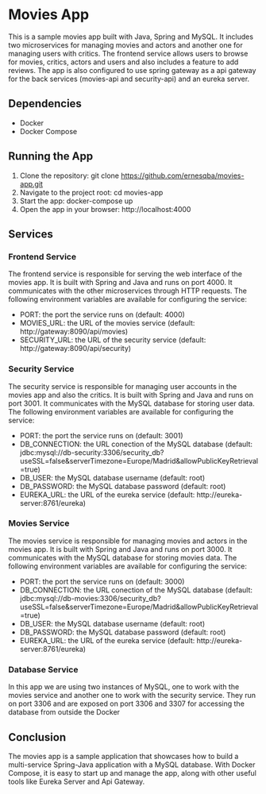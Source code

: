 # Movies App
This is a sample movies app built with Java, Spring and MySQL. It includes two microservices for managing movies and actors and another one for managing users with critics. The frontend service allows users to browse for movies, critics, actors and users and also includes a feature to add reviews. The app is also configured to use spring gateway as a api gateway for the back services (movies-api and security-api) and an eureka server.

## Dependencies
- Docker
- Docker Compose

## Running the App
1. Clone the repository: git clone https://github.com/ernesqba/movies-app.git
2. Navigate to the project root: cd movies-app
3. Start the app: docker-compose up
4. Open the app in your browser: http://localhost:4000


## Services
### Frontend Service
The frontend service is responsible for serving the web interface of the movies app. It is built with Spring and Java and runs on port 4000. It communicates with the other microservices through HTTP requests. The following environment variables are available for configuring the service:

* PORT: the port the service runs on (default: 4000)
* MOVIES_URL: the URL of the movies service (default: http://gateway:8090/api/movies)
* SECURITY_URL: the URL of the security service (default: http://gateway:8090/api/security)

### Security Service
The security service is responsible for managing user accounts in the movies app and also the critics. It is built with Spring and Java and runs on port 3001. It communicates with the MySQL database for storing user data. The following environment variables are available for configuring the service:

* PORT: the port the service runs on (default: 3001)
* DB_CONNECTION: the URL conection of the MySQL database (default: jdbc:mysql://db-security:3306/security_db?useSSL=false&serverTimezone=Europe/Madrid&allowPublicKeyRetrieval=true)
* DB_USER: the MySQL database username (default: root)
* DB_PASSWORD: the MySQL database password (default: root)
* EUREKA_URL: the URL of the eureka service (default: http://eureka-server:8761/eureka)

### Movies Service
The movies service is responsible for managing movies and actors in the movies app. It is built with Spring and Java and runs on port 3000. It communicates with the MySQL database for storing movies data. The following environment variables are available for configuring the service:

* PORT: the port the service runs on (default: 3000)
* DB_CONNECTION: the URL conection of the MySQL database (default: jdbc:mysql://db-movies:3306/security_db?useSSL=false&serverTimezone=Europe/Madrid&allowPublicKeyRetrieval=true)
* DB_USER: the MySQL database username (default: root)
* DB_PASSWORD: the MySQL database password (default: root)
* EUREKA_URL: the URL of the eureka service (default: http://eureka-server:8761/eureka)

### Database Service
In this app we are using two instances of MySQL, one to work with the movies service and another one to work with the security service. They run on port 3306 and are exposed on port 3306 and 3307 for accessing the database from outside the Docker

## Conclusion
The movies app is a sample application that showcases how to build a multi-service Spring-Java application with a MySQL database. With Docker Compose, it is easy to start up and manage the app, along with other useful tools like Eureka Server and Api Gateway.